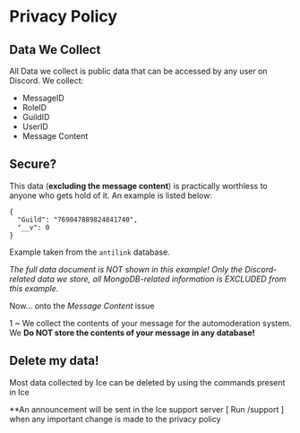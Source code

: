 # Privacy Policy

## Data We Collect
All Data we collect is public data that can be accessed by any user on Discord. We collect:
- MessageID
- RoleID
- GuildID
- UserID
- Message Content

## Secure?
This data (**excluding the message content**) is practically worthless to anyone who gets hold of it. An example is listed below:
```
{
  "Guild": "769047889824841740",
  "__v": 0
}
``` 
Example taken from the `antilink` database.

*The full data document is NOT shown in this example! Only the Discord-related data we store, all MongoDB-related information is EXCLUDED from this example.*

Now... onto the *Message Content* issue

1 ~ We collect the contents of your message for the automoderation system. We **Do NOT store the contents of your message in any database!**


## Delete my data!
Most data collected by Ice can be deleted by using the commands present in Ice


**An announcement will be sent in the Ice support server [ Run /support ] when any important change is made to the privacy policy
